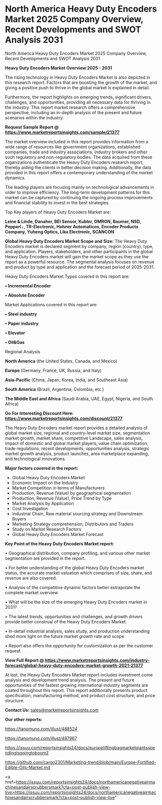 # North America Heavy Duty Encoders Market 2025 Company Overview, Recent Developments and SWOT Analysis 2031
North America Heavy Duty Encoders Market 2025 Company Overview, Recent Developments and SWOT Analysis 2031

<Strong> Heavy Duty Encoders Market Overview 2025 - 2031</strong>

The rising technology in Heavy Duty Encoders Market is also depicted in this research report. Factors that are boosting the growth of the market, and giving a positive push to thrive in the global market is explained in detail.

Furthermore, the report highlights on emerging trends, significant drivers, challenges, and opportunities, providing all necessary data for thriving in the industry. This report market research offers a comprehensive perspective, including an in-depth analysis of the present and future scenarios within the industry.

<strong>Request Sample Report @ <a href=https://www.marketreportsinsights.com/sample/21377>https://www.marketreportsinsights.com/sample/21377</a></strong>

The market overview included in this report provides information from a wide range of resources like government organizations, established companies, trade and industry associations, industry brokers and other such regulatory and non-regulatory bodies. The data acquired from these organizations authenticate the Heavy Duty Encoders research report, thereby aiding the clients in better decision making. Additionally, the data provided in this report offers a contemporary understanding of the market dynamics.

The leading players are focusing mainly on technological advancements in order to improve efficiency. The long-term development patterns for this market can be captured by continuing the ongoing process improvements and financial stability to invest in the best strategies.

Top Key players of Heavy Duty Encoders Market are:

<strong>Leine & Linde, Danaher, BEI Sensor, Kubler, OMRON, Baumer, NSD, Pepperlᛧ, TR-Electronic, Hohner Automaticos, Encoder Products Company, Yuheng Optics, Lika Electronic, SCANCON</strong>

<strong><b>Global Heavy Duty Encoders Market Scope and Size:</b></strong>
The Heavy Duty Encoders market is declared segment by company, region (country), type, and application. Players, stakeholders, and other participants in the global Heavy Duty Encoders market will gain the market scope as they use the report as a powerful resource. The segmental analysis focuses on revenue and product by type and application and the forecast period of 2025-2031.

Heavy Duty Encoders Market Types covered in this report are:

<strong>• Incremental Encoder

• Absolute Encoder</strong>

Market Applications covered in this report are:

<strong>• Steel industry

• Paper industry

• Elevator

• Oil&Gas</strong> 

Regional Analysis

<strong>North America</strong> (the United States, Canada, and Mexico)

<strong>Europe</strong> (Germany, France, UK, Russia, and Italy)

<strong>Asia-Pacific</strong> (China, Japan, Korea, India, and Southeast Asia)

<strong>South America</strong> (Brazil, Argentina, Colombia, etc.)

<strong>The Middle East and Africa</strong> (Saudi Arabia, UAE, Egypt, Nigeria, and South Africa)

<strong>Go For Interesting Discount Here: <a href=https://www.marketreportsinsights.com/discount/21377>https://www.marketreportsinsights.com/discount/21377</a></strong>

The Heavy Duty Encoders market report provides a detailed analysis of global market size, regional and country-level market size, segmentation market growth, market share, competitive Landscape, sales analysis, impact of domestic and global market players, value chain optimization, trade regulations, recent developments, opportunities analysis, strategic market growth analysis, product launches, area marketplace expanding, and technological innovations.

<strong><b>Major factors covered in the report:</b></strong>
<ul>
  <li>Global Heavy Duty Encoders Market </li>
  <li>Economic Impact on the Industry</li>
  <li>Market Competition in terms of Manufacturers</li>
  <li>Production, Revenue (Value) by geographical segmentation</li>
  <li>Production, Revenue (Value), Price Trend by Type</li>
  <li>Market Analysis by Application</li>
  <li>Cost Investigation</li>
  <li>Industrial Chain, Raw material sourcing strategy and Downstream Buyers</li>
  <li>Marketing Strategy comprehension, Distributors and Traders</li>
  <li>Study on Market Research Factors</li>
  <li>Global Heavy Duty Encoders Market Forecast</li>
</ul>

<strong><b>Key Point of the Heavy Duty Encoders Market report:</b></strong>

• Geographical distribution, company profiling, and various other market segmentation are provided in the report.

• For better understanding of the global Heavy Duty Encoders market status, the accurate market valuation which comprises of size, share, and revenue are also covered.

• Analysis of the competitive dynamic factors better extrapolate the complete market overview

• What will be the size of the emerging Heavy Duty Encoders market in 2031?

• The latest trends, opportunities and challenges, and growth drivers provide better construal of the Heavy Duty Encoders Market.

• In-detail industrial analysis, sales study, and production understanding shed more light on the future market growth rate and scope.

• Report also offers the opportunity for customization as per the customer request.

<strong><b>View Full Report @ <a href=https://www.marketreportsinsights.com/industry-forecast/global-heavy-duty-encoders-market-growth-2021-21377>https://www.marketreportsinsights.com/industry-forecast/global-heavy-duty-encoders-market-growth-2021-21377</a></b></strong>


At last, the Heavy Duty Encoders Market report includes investment come analysis and development trend analysis. The present and future opportunities of the fastest growing international industry segments are coated throughout this report. This report additionally presents product specification, manufacturing method, and product cost structure, and price structure.

<strong>Contact Us:</strong>
sales@marketreportsinsights.com

<strong>Our other reports:</strong>

<a href=https://tanomuno.com/illust/488524>https://tanomuno.com/illust/488524</a>

<a href=https://tanomuno.com/illust/487967>https://tanomuno.com/illust/487967</a>

<a href=https://issuu.com/reportsinsights24/docs/europeliftingbagmarketgiantsspendingisgoingtoboom2>https://issuu.com/reportsinsights24/docs/europeliftingbagmarketgiantsspendingisgoingtoboom2</a>

<a href=https://github.com/cargo2301/Marketing-trend/blob/main/Europe-Fortified-Edible-Oils-Market.md>https://github.com/cargo2301/Marketing-trend/blob/main/Europe-Fortified-Edible-Oils-Market.md</a>

<a href=https://issuu.com/reportsinsights24/docs/northamericanegativeairmachinesandairscrubbersmark?cta=post-publish-view-live>https://issuu.com/reportsinsights24/docs/northamericanegativeairmachinesandairscrubbersmark?cta=post-publish-view-live</a>"
